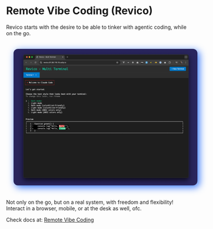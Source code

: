 # Remote Vibe Coding (Revico)

Revico starts with the desire to be able to tinker with agentic coding, while on the go.

<p align="center">
<img src="./art/logo-cover.png" style="width: 500px; border-radius: 12px; margin: 20px; box-shadow: 5px 5px 20px rgb(45 114 253);" >
</p>

Not only on the go, but on a real system, with freedom and flexibility!
Interact in a browser, mobile, or at the desk as well, ofc.

Check docs at: [Remote Vibe Coding](https://jpat.dev/remote-vibe-coding)
